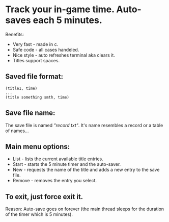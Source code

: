# Track your in-game time. Auto-saves each 5 minutes.
Benefits:
- Very fast - made in c.
- Safe code - all cases handeled.
- Nice style - auto refreshes terminal aka clears it.
- Titles support spaces.

## Saved file format:
```
(title1, time)
...
(title something smth, time)
```
## Save file name:
The save file is named _"record.txt"_.
It's name resembles a record or a table of names...

## Main menu options:
- List - lists the current available title entries.
- Start - starts the 5 minute timer and the auto-saver.
- New - requests the name of the title and adds a new entry to the save file.
- Remove - removes the entry you select.


## To exit, just force exit it.
Reason: Auto-save goes on forever (the main thread sleeps for the duration of the timer which is 5 minutes).
